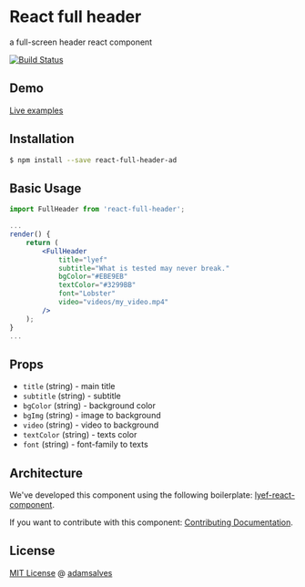 # React full header
a full-screen header react component

[![Build Status](https://app.travis-ci.com/adamsalves/react-full-header.svg?branch=main)](https://app.travis-ci.com/adamsalves/react-full-header)

## Demo

[Live examples](https://adamsalves.github.io/react-full-header)

## Installation

```sh
$ npm install --save react-full-header-ad
```

## Basic Usage

```jsx
import FullHeader from 'react-full-header';

...
render() {
    return (
        <FullHeader
            title="lyef"
            subtitle="What is tested may never break."
            bgColor="#EBE9EB"
            textColor="#3299BB"
            font="Lobster"
            video="videos/my_video.mp4"
        />
    );
}
...
```

## Props

- `title` (string) - main title
- `subtitle` (string) - subtitle
- `bgColor` (string) - background color
- `bgImg` (string) - image to background
- `video` (string) - video to background
- `textColor` (string) - texts color
- `font` (string) - font-family to texts

## Architecture

We've developed this component using the following boilerplate:
[lyef-react-component](https://github.com/lyeft/lyef-react-component).

If you want to contribute with this component:
[Contributing Documentation](https://github.com/adamsalves/react-full-header/blob/master/CONTRIBUTING.md).

## License

[MIT License](https://github.com/adamsalves/react-full-header/blob/master/LICENSE.md) @ [adamsalves](https://adamsalves.com.br/)

